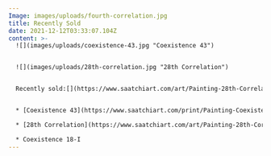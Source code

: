 ```yaml
---
Image: images/uploads/fourth-correlation.jpg
title: Recently Sold
date: 2021-12-12T03:33:07.104Z
content: >-
  ![](images/uploads/coexistence-43.jpg "Coexistence 43")


  ![](images/uploads/28th-correlation.jpg "28th Correlation")


  Recently sold:[](https://www.saatchiart.com/art/Painting-28th-Correlation/189576/3648630/view)


  * [Coexistence 43](https://www.saatchiart.com/print/Painting-Coexistence-43/189576/8266870/view)

  * [28th Correlation](https://www.saatchiart.com/art/Painting-28th-Correlation/189576/3648630/view)

  * Coexistence 18-I
---
```


